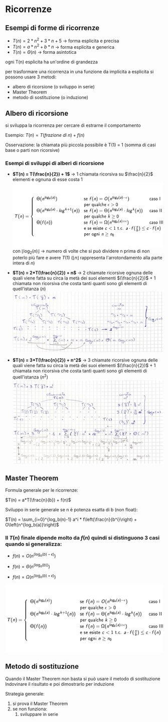 # Ricorrenze

## Esempi di forme di ricorrenze
- $T(n) = 2*n^2 + 3*n + 5$ -> forma esplicita e precisa
- $T(n) = a*n^2 + b*n$ -> forma esplicita e generica
- $T(n) = \Theta(n)$ -> forma asintotica

ogni T(n) esplicita ha un'ordine di grandezza

per trasformare una ricorrenza in una funzione da implicita a esplicita si possono usare 3 metodi:
- albero di ricorsione (o sviluppo in serie)
- Master Theorem
- metodo di sostituzione (o induzione)

## Albero di ricorsione
si sviluppa la ricorrenza per cercare di estrarne il comportamento

Esempio:
$T(n) = T(frazione\ di\ n) + f(n)$

Osservazione: la chiamata più piccola possibile è T(1) = 1 (somma di casi base o parti non ricorsive)

### Esempi di sviluppi di alberi di ricorsione
- **$T(n) = T(\frac{n}{2}) + 1$** -> 1 chiamata ricorsiva su $\frac{n}{2}$ elementi e ognuna di esse costa 1
![alt text](images/02_00.png)
con $\lfloor \log_2(n) \rfloor$ -> numero di volte che si può dividere n prima di non poterlo più fare e avere $T(1)$ ($\lfloor n \rfloor$ rappresenta l'arrotondamento alla parte intera di $n$)

- **$T(n) = 2*T(\frac{n}{2}) + n$** -> 2 chiamate ricorsive ognuna delle quali viene fatta su circa la metà dei suoi elementi $(\frac{n}{2})$ + 1 chiamata non ricorsiva che costa tanti quanti sono gli elementi di quell'istanza $(n)$
![alt text](images/02_01.png)

- **$T(n) = 3*T(\frac{n}{2}) + n^2$** -> 3 chiamate ricorsive ognuna delle quali viene fatta su circa la metà dei suoi elementi $(\frac{n}{2})$ + 1 chiamata non ricorsiva che costa tanti quanti sono gli elementi di quell'istanza $(n^2)$
![alt text](images/02_02.png)

## Master Theorem
Formula generale per le ricorrenze:

$T(n) = a*T(\frac{n}{b}) + f(n)$

Sviluppo in serie generale se n è potenza esatta di b (non float):

$T(n) = \sum_{i=0}^{log_b(n)-1} a^i * f\left(\frac{n}{b^i}\right) + O\left(n^{log_b(a)}\right)$

### Il $T(n)$ finale dipende molto da $f(n)$ quindi si distinguono 3 casi quando si generalizza:

- $f(n) = O(n^{(\log_a{(b)} - \epsilon)})$

- $f(n) = \Theta(n^{(\log_a{(b)})})$

- $f(n) = \Omega(n^{(\log_a{(b)} + \epsilon)})$

![alt text](images/02_03.png)


## Metodo di sostituzione
Quando il Master Theorem non basta si può usare il metodo di sostituzione
Indovinare il risultato e poi dimostrarlo per induzione

Strategia generale:
1. si prova il Master Theorem
2. se non funziona:
    1. sviluppare in serie